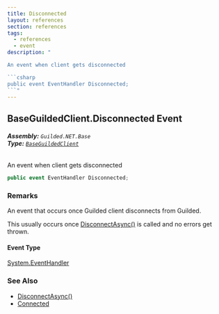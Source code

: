 ```yaml
---
title: Disconnected
layout: references
section: references
tags:
  - references
  - event
description: "

An event when client gets disconnected

```csharp
public event EventHandler Disconnected;
```"
---
```


## BaseGuildedClient.Disconnected Event
###### **Assembly:** `Guilded.NET.Base`<br/>**Type:** [`BaseGuildedClient`](BaseGuildedClient 'Guilded.NET.Base.BaseGuildedClient')

An event when client gets disconnected

```csharp
public event EventHandler Disconnected;
```

### Remarks
  
An event that occurs once Guilded client disconnects from Guilded.  
  
This usually occurs once [DisconnectAsync()](BaseGuildedClient.DisconnectAsync() 'Guilded.NET.Base.BaseGuildedClient.DisconnectAsync()') is called and no errors get thrown.

#### Event Type
[System.EventHandler](https://docs.microsoft.com/en-us/dotnet/api/System.EventHandler 'System.EventHandler')

### See Also
- [DisconnectAsync()](BaseGuildedClient.DisconnectAsync() 'Guilded.NET.Base.BaseGuildedClient.DisconnectAsync()')
- [Connected](BaseGuildedClient.Connected 'Guilded.NET.Base.BaseGuildedClient.Connected')